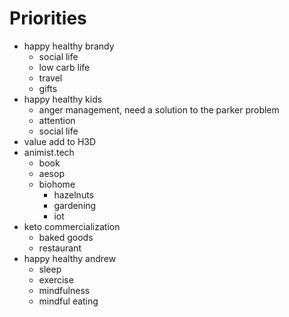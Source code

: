 # Priorities

- happy healthy brandy
  - social life
  - low carb life
  - travel
  - gifts
- happy healthy kids
  - anger management, need a solution to the parker problem
  - attention
  - social life
- value add to H3D
- animist.tech
  - book
  - aesop
  - biohome
    - hazelnuts
    - gardening
    - iot
- keto commercialization
  - baked goods
  - restaurant
- happy healthy andrew
  - sleep
  - exercise
  - mindfulness
  - mindful eating
